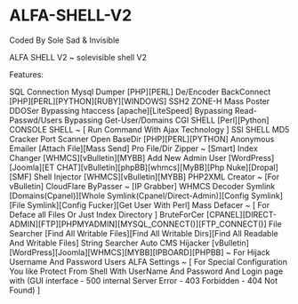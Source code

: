 # ALFA-SHELL-V2

Coded By Sole Sad & Invisible

ALFA SHELL V2 ~ solevisible shell V2

Features:
 
SQL Connection
Mysql Dumper [PHP][PERL]
De/Encoder
BackConnect [PHP][PERL][PYTHON][RUBY][WINDOWS]
SSH2
ZONE-H Mass Poster
DDOSer
Bypassing htaccess [apache][LiteSpeed]
Bypassing Read-Passwd/Users
Bypassing Get-User/Domains
CGI SHELL [Perl][Python]
CONSOLE SHELL ~ [ Run Command With Ajax Technology ]
SSI SHELL
MD5 Cracker
Port Scanner
Open BaseDir [PHP][PERL][PYTHON]
Anonymous Emailer [Attach File][Mass Send]
Pro File/Dir Zipper ~ [Smart]
Index Changer [WHMCS][vBulletin][MYBB]
Add New Admin User [WordPress][Joomla][ET CHAT][vBulletin][phpBB][whmcs][MyBB][Php Nuke][Dropal][SMF]
Shell Injector [WHMCS][vBulletin][MYBB]
PHP2XML Creator ~ [For vBulletin]
CloudFlare ByPasser ~ [IP Grabber]
WHMCS Decoder 
Symlink [Domains(Cpanel)][Whole Symlink(Cpanel/Direct-Admin)][Config Symlink][File Symlink][Config Fucker][Get User With Perl] 
Mass Defacer ~ [ For Deface all Files Or Just Index Directory ]
BruteForCer [CPANEL][DIRECT-ADMIN][FTP][PHPMYADMIN][MYSQL_CONNECT()][FTP_CONNECT()]
File Searcher [Find All Writable Files][Find All Writable Dirs][Find All Readable And Writable Files]
String Searcher 
Auto CMS Hijacker [vBulletin][WordPress][Joomla][WHMCS][MYBB][IPBOARD][PHPBB] ~ For Hijack Username And Password Users
ALFA Settings ~ [ For Special Configuration You like Protect From Shell With UserName And Password And Login page with (GUI interface - 500 internal Server Error -  403 Forbidden - 404 Not Found) ]
